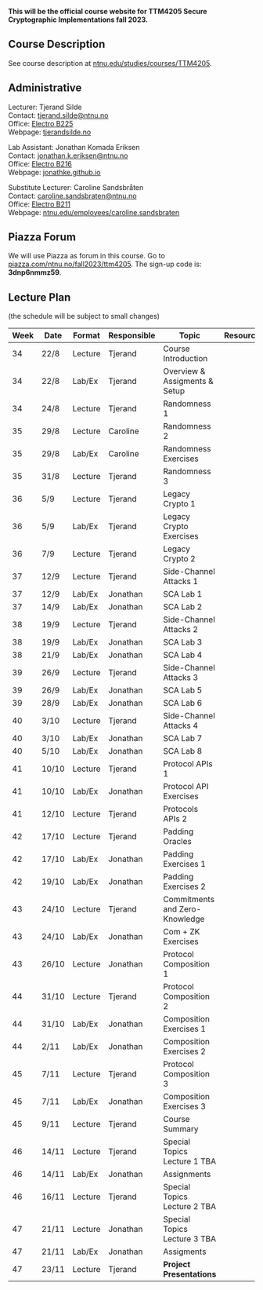 **This will be the official course website for TTM4205 Secure Cryptographic Implementations fall 2023.**

## Course Description

See course description at [ntnu.edu/studies/courses/TTM4205](https://www.ntnu.edu/studies/courses/TTM4205).

## Administrative

Lecturer:             Tjerand Silde\
Contact:              [tjerand.silde@ntnu.no](mailto:tjerand.silde@ntnu.no)\
Office:               [Electro B225](https://link.mazemap.com/F1ujWlEP)\
Webpage:              [tjerandsilde.no](https://tjerandsilde.no)

Lab Assistant:        Jonathan Komada Eriksen\
Contact:              [jonathan.k.eriksen@ntnu.no](mailto:jonathan.k.eriksen@ntnu.no)\
Office:               [Electro B216](https://link.mazemap.com/G4kcT7sc)\
Webpage:              [jonathke.github.io](https://jonathke.github.io)

Substitute Lecturer:  Caroline Sandsbråten\
Contact:              [caroline.sandsbraten@ntnu.no](mailto:caroline.sandsbraten@ntnu.no)\
Office:               [Electro B211](https://link.mazemap.com/DBIM3jA0)\
Webpage:              [ntnu.edu/employees/caroline.sandsbraten](https://www.ntnu.edu/employees/caroline.sandsbraten)

## Piazza Forum

We will use Piazza as forum in this course. Go to 
[piazza.com/ntnu.no/fall2023/ttm4205](https://piazza.com/ntnu.no/fall2023/ttm4205). 
The sign-up code is: **3dnp6nmmz59**.

## Lecture Plan

(the schedule will be subject to small changes)

| Week | Date  | Format  | Responsible | Topic                           | Resources     |
|------|-------|---------|-------------|---------------------------------|---------------|
| 34   | 22/8  | Lecture | Tjerand     | Course Introduction             |               |
| 34   | 22/8  | Lab/Ex  | Tjerand     | Overview & Assigments & Setup   |               |
| 34   | 24/8  | Lecture | Tjerand     | Randomness 1                    |               |
| 35   | 29/8  | Lecture | Caroline    | Randomness 2                    |               |
| 35   | 29/8  | Lab/Ex  | Caroline    | Randomness Exercises            |               |
| 35   | 31/8  | Lecture | Tjerand     | Randomness 3                    |               |
| 36   | 5/9   | Lecture | Tjerand     | Legacy Crypto 1                 |               |
| 36   | 5/9   | Lab/Ex  | Tjerand     | Legacy Crypto Exercises         |               |
| 36   | 7/9   | Lecture | Tjerand     | Legacy Crypto 2                 |               |
| 37   | 12/9  | Lecture | Tjerand     | Side-Channel Attacks 1          |               |
| 37   | 12/9  | Lab/Ex  | Jonathan    | SCA Lab 1                       |               |
| 37   | 14/9  | Lab/Ex  | Jonathan    | SCA Lab 2                       |               |
| 38   | 19/9  | Lecture | Tjerand     | Side-Channel Attacks 2          |               |
| 38   | 19/9  | Lab/Ex  | Jonathan    | SCA Lab 3                       |               |
| 38   | 21/9  | Lab/Ex  | Jonathan    | SCA Lab 4                       |               |
| 39   | 26/9  | Lecture | Tjerand     | Side-Channel Attacks 3          |               |
| 39   | 26/9  | Lab/Ex  | Jonathan    | SCA Lab 5                       |               |
| 39   | 28/9  | Lab/Ex  | Jonathan    | SCA Lab 6                       |               |
| 40   | 3/10  | Lecture | Tjerand     | Side-Channel Attacks 4          |               |
| 40   | 3/10  | Lab/Ex  | Jonathan    | SCA Lab 7                       |               |
| 40   | 5/10  | Lab/Ex  | Jonathan    | SCA Lab 8                       |               |
| 41   | 10/10 | Lecture | Tjerand     | Protocol APIs 1                 |               |
| 41   | 10/10 | Lab/Ex  | Jonathan    | Protocol API Exercises          |               |
| 41   | 12/10 | Lecture | Tjerand     | Protocols APIs 2                |               |
| 42   | 17/10 | Lecture | Tjerand     | Padding Oracles                 |               |
| 42   | 17/10 | Lab/Ex  | Jonathan    | Padding Exercises 1             |               |
| 42   | 19/10 | Lab/Ex  | Jonathan    | Padding Exercises 2             |               |
| 43   | 24/10 | Lecture | Tjerand     | Commitments and Zero-Knowledge  |               |
| 43   | 24/10 | Lab/Ex  | Jonathan    | Com + ZK Exercises              |               |
| 43   | 26/10 | Lecture | Jonathan    | Protocol Composition 1          |               |
| 44   | 31/10 | Lecture | Tjerand     | Protocol Composition 2          |               |
| 44   | 31/10 | Lab/Ex  | Jonathan    | Composition Exercises 1         |               |
| 44   | 2/11  | Lab/Ex  | Jonathan    | Composition Exercises 2         |               |
| 45   | 7/11  | Lecture | Tjerand     | Protocol Composition 3          |               |
| 45   | 7/11  | Lab/Ex  | Jonathan    | Composition Exercises 3         |               |
| 45   | 9/11  | Lecture | Tjerand     | Course Summary                  |               |
| 46   | 14/11 | Lecture | Tjerand     | Special Topics Lecture 1 TBA    |               |
| 46   | 14/11 | Lab/Ex  | Jonathan    | Assignments                     |               |
| 46   | 16/11 | Lecture | Tjerand     | Special Topics Lecture 2 TBA    |               |
| 47   | 21/11 | Lecture | Jonathan    | Special Topics Lecture 3 TBA    |               |
| 47   | 21/11 | Lab/Ex  | Jonathan    | Assigments                      |               |
| 47   | 23/11 | Lecture | Tjerand     | **Project Presentations**       |               |
